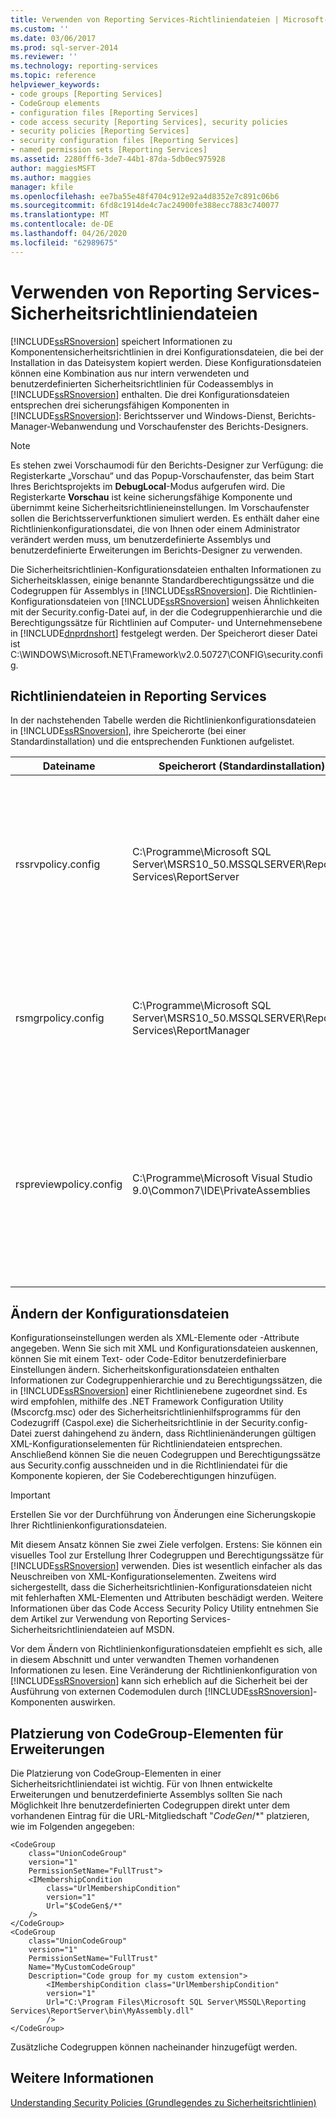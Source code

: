 ```yaml
---
title: Verwenden von Reporting Services-Richtliniendateien | Microsoft-Dokumentation
ms.custom: ''
ms.date: 03/06/2017
ms.prod: sql-server-2014
ms.reviewer: ''
ms.technology: reporting-services
ms.topic: reference
helpviewer_keywords:
- code groups [Reporting Services]
- CodeGroup elements
- configuration files [Reporting Services]
- code access security [Reporting Services], security policies
- security policies [Reporting Services]
- security configuration files [Reporting Services]
- named permission sets [Reporting Services]
ms.assetid: 2280fff6-3de7-44b1-87da-5db0ec975928
author: maggiesMSFT
ms.author: maggies
manager: kfile
ms.openlocfilehash: ee7ba55e48f4704c912e92a4d8352e7c891c06b6
ms.sourcegitcommit: 6fd8c1914de4c7ac24900fe388ecc7883c740077
ms.translationtype: MT
ms.contentlocale: de-DE
ms.lasthandoff: 04/26/2020
ms.locfileid: "62989675"
---
```

# <a name="using-reporting-services-security-policy-files"></a>Verwenden von Reporting Services-Sicherheitsrichtliniendateien
  [!INCLUDE[ssRSnoversion](../../../includes/ssrsnoversion-md.md)] speichert Informationen zu Komponentensicherheitsrichtlinien in drei Konfigurationsdateien, die bei der Installation in das Dateisystem kopiert werden. Diese Konfigurationsdateien können eine Kombination aus nur intern verwendeten und benutzerdefinierten Sicherheitsrichtlinien für Codeassemblys in [!INCLUDE[ssRSnoversion](../../../includes/ssrsnoversion-md.md)] enthalten. Die drei Konfigurationsdateien entsprechen drei sicherungsfähigen Komponenten in [!INCLUDE[ssRSnoversion](../../../includes/ssrsnoversion-md.md)]: Berichtsserver und Windows-Dienst, Berichts-Manager-Webanwendung und Vorschaufenster des Berichts-Designers.  
  
> [!NOTE]  
>  Es stehen zwei Vorschaumodi für den Berichts-Designer zur Verfügung: die Registerkarte „Vorschau“ und das Popup-Vorschaufenster, das beim Start Ihres Berichtsprojekts im **DebugLocal**-Modus aufgerufen wird. Die Registerkarte **Vorschau** ist keine sicherungsfähige Komponente und übernimmt keine Sicherheitsrichtlinieneinstellungen. Im Vorschaufenster sollen die Berichtsserverfunktionen simuliert werden. Es enthält daher eine Richtlinienkonfigurationsdatei, die von Ihnen oder einem Administrator verändert werden muss, um benutzerdefinierte Assemblys und benutzerdefinierte Erweiterungen im Berichts-Designer zu verwenden.  
  
 Die Sicherheitsrichtlinien-Konfigurationsdateien enthalten Informationen zu Sicherheitsklassen, einige benannte Standardberechtigungssätze und die Codegruppen für Assemblys in [!INCLUDE[ssRSnoversion](../../../includes/ssrsnoversion-md.md)]. Die Richtlinien-Konfigurationsdateien von [!INCLUDE[ssRSnoversion](../../../includes/ssrsnoversion-md.md)] weisen Ähnlichkeiten mit der Security.config-Datei auf, in der die Codegruppenhierarchie und die Berechtigungssätze für Richtlinien auf Computer- und Unternehmensebene in [!INCLUDE[dnprdnshort](../../../includes/dnprdnshort-md.md)] festgelegt werden. Der Speicherort dieser Datei ist C:\WINDOWS\Microsoft.NET\Framework\v2.0.50727\CONFIG\security.config.  
  
## <a name="policy-files-in-reporting-services"></a>Richtliniendateien in Reporting Services  
 In der nachstehenden Tabelle werden die Richtlinienkonfigurationsdateien in [!INCLUDE[ssRSnoversion](../../../includes/ssrsnoversion-md.md)], ihre Speicherorte (bei einer Standardinstallation) und die entsprechenden Funktionen aufgelistet.  
  
|Dateiname|Speicherort (Standardinstallation)|BESCHREIBUNG|  
|---------------|---------------------------------------|-----------------|  
|rssrvpolicy.config|C:\Programme\Microsoft SQL Server\MSRS10_50.MSSQLSERVER\Reporting Services\ReportServer|Die Berichtsserverrichtlinien-Konfigurationsdatei. Diese Sicherheitsrichtlinien wirken sich vorwiegend auf Berichtsausdrücke und benutzerdefinierte Assemblys aus, nachdem ein Bericht für einen Berichtsserver bereitgestellt wurde. Diese Richtliniendatei beeinflusst auch benutzerdefinierte Daten, Übermittlung, Rendering und Sicherheitserweiterungen, die für den Berichtsserver bereitgestellt wurden.|  
|rsmgrpolicy.config|C:\Programme\Microsoft SQL Server\MSRS10_50.MSSQLSERVER\Reporting Services\ReportManager|Richtlinienkonfigurationsdatei des Berichts-Managers. Diese Sicherheitsrichtlinien wirken sich auf alle Assemblys aus, die eine Erweiterung für den Berichts-Manager darstellen, wie zum Beispiel Abonnementbenutzeroberflächen-Erweiterungen für benutzerdefinierte Übermittlung.|  
|rspreviewpolicy.config|C:\Programme\Microsoft Visual Studio 9.0\Common7\IDE\PrivateAssemblies|Der Berichts-Designer enthält eine eigenständige Vorschaurichtlinien-Konfigurationsdatei. Diese Sicherheitsrichtlinien wirken sich auf Berichtsausdrücke und benutzerdefinierte Assemblys aus, die während der Vorschau und der Entwicklung in Berichten verwendet werden. Diese Richtlinien beeinflussen auch benutzerdefinierte Erweiterungen, z. B. Datenverarbeitungserweiterungen, die für den Berichts-Designer bereitgestellt werden.|  
  
## <a name="modifying-configuration-files"></a>Ändern der Konfigurationsdateien  
 Konfigurationseinstellungen werden als XML-Elemente oder -Attribute angegeben. Wenn Sie sich mit XML und Konfigurationsdateien auskennen, können Sie mit einem Text- oder Code-Editor benutzerdefinierbare Einstellungen ändern. Sicherheitskonfigurationsdateien enthalten Informationen zur Codegruppenhierarchie und zu Berechtigungssätzen, die in [!INCLUDE[ssRSnoversion](../../../includes/ssrsnoversion-md.md)] einer Richtlinienebene zugeordnet sind. Es wird empfohlen, mithilfe des .NET Framework Configuration Utility (Mscorcfg.msc) oder des Sicherheitsrichtlinienhilfsprogramms für den Codezugriff (Caspol.exe) die Sicherheitsrichtlinie in der Security.config-Datei zuerst dahingehend zu ändern, dass Richtlinienänderungen gültigen XML-Konfigurationselementen für Richtliniendateien entsprechen. Anschließend können Sie die neuen Codegruppen und Berechtigungssätze aus Security.config ausschneiden und in die Richtliniendatei für die Komponente kopieren, der Sie Codeberechtigungen hinzufügen.  
  
> [!IMPORTANT]  
>  Erstellen Sie vor der Durchführung von Änderungen eine Sicherungskopie Ihrer Richtlinienkonfigurationsdateien.  
  
 Mit diesem Ansatz können Sie zwei Ziele verfolgen. Erstens: Sie können ein visuelles Tool zur Erstellung Ihrer Codegruppen und Berechtigungssätze für [!INCLUDE[ssRSnoversion](../../../includes/ssrsnoversion-md.md)] verwenden. Dies ist wesentlich einfacher als das Neuschreiben von XML-Konfigurationselementen. Zweitens wird sichergestellt, dass die Sicherheitsrichtlinien-Konfigurationsdateien nicht mit fehlerhaften XML-Elementen und Attributen beschädigt werden. Weitere Informationen über das Code Access Security Policy Utility entnehmen Sie dem Artikel zur Verwendung von Reporting Services-Sicherheitsrichtliniendateien auf MSDN.  
  
 Vor dem Ändern von Richtlinienkonfigurationsdateien empfiehlt es sich, alle in diesem Abschnitt und unter verwandten Themen vorhandenen Informationen zu lesen. Eine Veränderung der Richtlinienkonfiguration von [!INCLUDE[ssRSnoversion](../../../includes/ssrsnoversion-md.md)] kann sich erheblich auf die Sicherheit bei der Ausführung von externen Codemodulen durch [!INCLUDE[ssRSnoversion](../../../includes/ssrsnoversion-md.md)]-Komponenten auswirken.  
  
## <a name="placement-of-codegroup-elements-for-extensions"></a>Platzierung von CodeGroup-Elementen für Erweiterungen  
 Die Platzierung von CodeGroup-Elementen in einer Sicherheitsrichtliniendatei ist wichtig. Für von Ihnen entwickelte Erweiterungen und benutzerdefinierte Assemblys sollten Sie nach Möglichkeit Ihre benutzerdefinierten Codegruppen direkt unter dem vorhandenen Eintrag für die URL-Mitgliedschaft "$CodeGen$/*" platzieren, wie im Folgenden angegeben:  
  
```  
<CodeGroup  
    class="UnionCodeGroup"  
    version="1"  
    PermissionSetName="FullTrust">  
    <IMembershipCondition   
        class="UrlMembershipCondition"  
        version="1"  
        Url="$CodeGen$/*"  
    />  
</CodeGroup>  
<CodeGroup   
    class="UnionCodeGroup"  
    version="1"  
    PermissionSetName="FullTrust"  
    Name="MyCustomCodeGroup"  
    Description="Code group for my custom extension">  
        <IMembershipCondition class="UrlMembershipCondition"  
        version="1"  
        Url="C:\Program Files\Microsoft SQL Server\MSSQL\Reporting Services\ReportServer\bin\MyAssembly.dll"  
        />  
</CodeGroup>  
```  
  
 Zusätzliche Codegruppen können nacheinander hinzugefügt werden.  
  
## <a name="see-also"></a>Weitere Informationen  
 [Understanding Security Policies (Grundlegendes zu Sicherheitsrichtlinien)](understanding-security-policies.md)  
  
  
